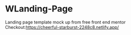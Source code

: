 # WLanding-Page
Landing page template mock up from free front end mentor 
Checkout:https://cheerful-starburst-2248c8.netlify.app/
